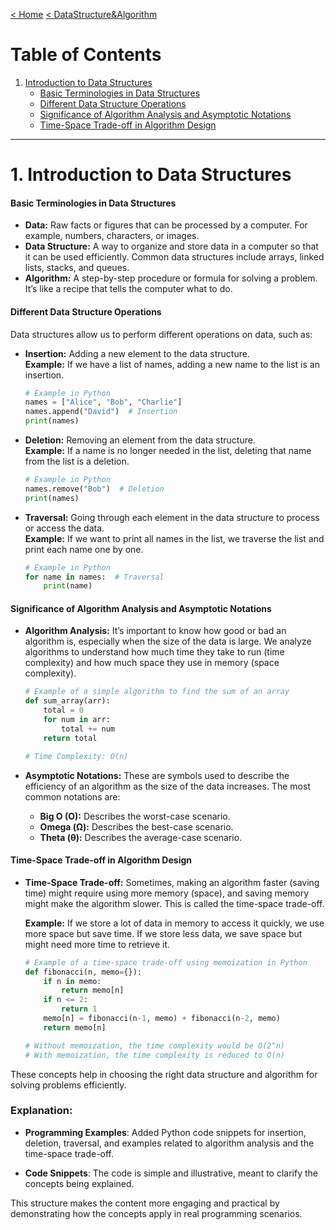 [< Home](../README.md) [< DataStructure&Algorithm](../sem3/DataStructure&Algorithm.md)

# Table of Contents

1. [Introduction to Data Structures](#introduction-to-data-structures)
   - [Basic Terminologies in Data Structures](#basic-terminologies-in-data-structures)
   - [Different Data Structure Operations](#different-data-structure-operations)
   - [Significance of Algorithm Analysis and Asymptotic Notations](#significance-of-algorithm-analysis-and-asymptotic-notations)
   - [Time-Space Trade-off in Algorithm Design](#time-space-trade-off-in-algorithm-design)

---

# 1. Introduction to Data Structures

#### **Basic Terminologies in Data Structures**
- **Data:** Raw facts or figures that can be processed by a computer. For example, numbers, characters, or images.
- **Data Structure:** A way to organize and store data in a computer so that it can be used efficiently. Common data structures include arrays, linked lists, stacks, and queues.
- **Algorithm:** A step-by-step procedure or formula for solving a problem. It’s like a recipe that tells the computer what to do.

#### **Different Data Structure Operations**
Data structures allow us to perform different operations on data, such as:

- **Insertion:** Adding a new element to the data structure.  
  **Example:** If we have a list of names, adding a new name to the list is an insertion.

  ```python
  # Example in Python
  names = ["Alice", "Bob", "Charlie"]
  names.append("David")  # Insertion
  print(names)
  ```

- **Deletion:** Removing an element from the data structure.  
  **Example:** If a name is no longer needed in the list, deleting that name from the list is a deletion.

  ```python
  # Example in Python
  names.remove("Bob")  # Deletion
  print(names)
  ```

- **Traversal:** Going through each element in the data structure to process or access the data.  
  **Example:** If we want to print all names in the list, we traverse the list and print each name one by one.

  ```python
  # Example in Python
  for name in names:  # Traversal
      print(name)
  ```

#### **Significance of Algorithm Analysis and Asymptotic Notations**
- **Algorithm Analysis:** It’s important to know how good or bad an algorithm is, especially when the size of the data is large. We analyze algorithms to understand how much time they take to run (time complexity) and how much space they use in memory (space complexity).

  ```python
  # Example of a simple algorithm to find the sum of an array
  def sum_array(arr):
      total = 0
      for num in arr:
          total += num
      return total

  # Time Complexity: O(n)
  ```

- **Asymptotic Notations:** These are symbols used to describe the efficiency of an algorithm as the size of the data increases. The most common notations are:
  - **Big O (O):** Describes the worst-case scenario.
  - **Omega (Ω):** Describes the best-case scenario.
  - **Theta (θ):** Describes the average-case scenario.

#### **Time-Space Trade-off in Algorithm Design**
- **Time-Space Trade-off:** Sometimes, making an algorithm faster (saving time) might require using more memory (space), and saving memory might make the algorithm slower. This is called the time-space trade-off.

  **Example:** If we store a lot of data in memory to access it quickly, we use more space but save time. If we store less data, we save space but might need more time to retrieve it.

  ```python
  # Example of a time-space trade-off using memoization in Python
  def fibonacci(n, memo={}):
      if n in memo:
          return memo[n]
      if n <= 2:
          return 1
      memo[n] = fibonacci(n-1, memo) + fibonacci(n-2, memo)
      return memo[n]

  # Without memoization, the time complexity would be O(2^n)
  # With memoization, the time complexity is reduced to O(n)
  ```

These concepts help in choosing the right data structure and algorithm for solving problems efficiently.


### Explanation:

- **Programming Examples**: Added Python code snippets for insertion, deletion, traversal, and examples related to algorithm analysis and the time-space trade-off.
  
- **Code Snippets**: The code is simple and illustrative, meant to clarify the concepts being explained.

This structure makes the content more engaging and practical by demonstrating how the concepts apply in real programming scenarios.